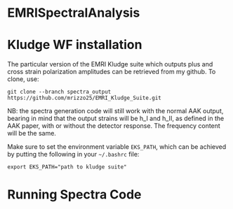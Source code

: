 # EMRISpectralAnalysis


# Kludge WF installation 

The particular version of the EMRI Kludge suite which outputs plus and cross strain polarization amplitudes can be retrieved from my github. To clone, use:

`git clone --branch spectra_output https://github.com/mrizzo25/EMRI_Kludge_Suite.git`

NB: the spectra generation code will still work with the normal AAK output, bearing in mind that the output strains will be h\_I and h\_II, as defined in the AAK paper, with or without the detector response. The frequency content will be the same.

Make sure to set the environment variable `EKS_PATH`, which can be achieved by putting the following in your `~/.bashrc` file:

`export EKS_PATH="path to kludge suite"`

# Running Spectra Code
